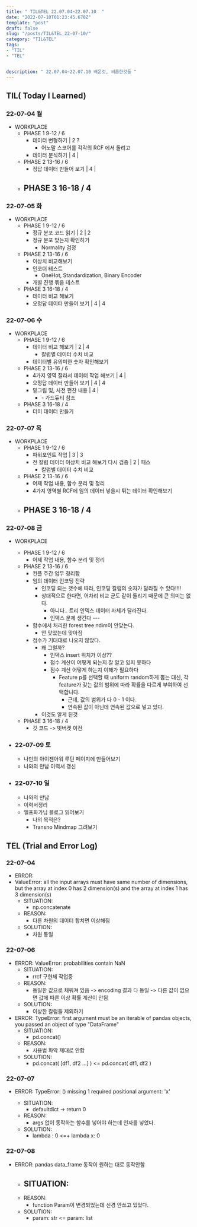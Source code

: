 ```yaml
---
title: " TIL&TEL 22.07.04~22.07.10  "
date: "2022-07-10T01:23:45.678Z"
template: "post"
draft: false
slug: "/posts/TIL&TEL_22-07-10/"
category: "TIL&TEL"
tags:
- "TIL"
- "TEL"


description: " 22.07.04~22.07.10 배운것, 씨름한것들 "
---
```


## TIL( Today I Learned)

### 22-07-04 월

- WORKPLACE 
    - PHASE 1 9-12 / 6
        - 데이터 변형하기 | 2 ? 
            - 어노말 스코어를 각각의 RCF 에서 돌리고
        - 데이터 분석하기 | 4 |
    - PHASE 2 13-16 / 6
        - 정답 데이터 만들어 보기 | 4 | 
    - PHASE 3 16-18 / 4
        - 

### 22-07-05 화

- WORKPLACE 
    - PHASE 1 9-12 / 6
        - 정규 분포 코드 읽기 | 2 | 2
        - 정규 분포 맞는지 확인하기
            - Normality 검정 
    - PHASE 2 13-16 / 6
        - 이상치 비교해보기
        - 인코더 테스트
            - OneHot, Standardization, Binary Encoder 
        - 개별 진행 묶음 테스트
    - PHASE 3 16-18 / 4
        - 데이터 비교 해보기
        - 오정답 데이터 만들어 보기 | 4 | 4

### 22-07-06 수

- WORKPLACE 
    - PHASE 1 9-12 / 6
        - 데이터 비교 해보기 | 2 | 4
            - 칼럼별 데이터 수치 비교
        - 데이터별 유의미한 숫자 확인해보기
    - PHASE 2 13-16 / 6
        - 4가지 영역 잘라서 데이터 작업 해보기 | 4 | 
        - 오정답 데이터 만들어 보기 | 4 | 4
        - 밑그림 및, 사전 편찬 내용 | 4 | 
            - \- 가드듀티 참조
    - PHASE 3 16-18 / 4
        - 더미 데이터 만들기

### 22-07-07 목

- WORKPLACE 
    - PHASE 1 9-12 / 6
        - 파워포인트 작업 |  3 | 3 
        - 전 칼럼 데이터 이상치 비교 해보기 다시 검증 | 2 | 패스
            - 칼럼별 데이터 수치 비교 
    - PHASE 2 13-16 / 6
        - 어제 작업 내용, 함수 분리 및 정리 
        - 4가지 영역별 RCF에 임의 데이터 넣을시 튀는 데이터 확인해보기
    - PHASE 3 16-18 / 4
        - 

### 22-07-08 금

- WORKPLACE 
    - PHASE 1 9-12 / 6
        - 어제 작업 내용, 함수 분리 및 정리 
    - PHASE 2 13-16 / 6
        - 컨플 주간 업무 정리함
        - 임의 데이터 인코딩 전략
            - 인코딩 되는 갯수에 따라, 인코딩 칼럼의 숫자가 달라질 수 있다!!!!
            - 상대적으로 한다면, 어차리 비교 군도 같이 돌리기 때문에 큰 의미는 없다.
                - 아니다.. 트리 인덱스 데이터 자체가 달라진다.
                - 인덱스 문제 생긴다 --- 
        - 함수에서 처리한 forest tree ndim이 안맞는다.
            - 안 맞았는데 맞아짐
        - 점수가 기대대로 나오지 않았다.
            - 왜 그럴까?
                - 인덱스 insert 위치가 이상??
                - 점수 계산이 어떻게 되는지 잘 알고 있지 못하다
                - 점수 계산 어떻게 하는지 이해가 필요하다
                    - Feature p를 선택할 때 uniform random하게 뽑는 대신, 각 feature가 갖는 값의 범위에 따라 확률을 다르게 부여하여 선택합니다.
                        - 근데, 값의 범위가 다 0 - 1 이다.
                        - 연속된 값이 아닌데 연속된 값으로 넣고 있다.
            - 이것도 알게 된것
    - PHASE 3 16-18 / 4
        - 깃 코드 -> 빗버켓 이전

- ### 22-07-09 토

    - 나만의 아이젠아워 루틴 페이지에 만들어보기
    - 나와의 만남 이력서 갱신

- ### 22-07-10 일

    - 나와의 만남
    - 이력서정리
    - 엘프화가님 블로그 읽어보기
        - 나의 목적은?
        - Transno  Mindmap 그려보기


## TEL (Trial and Error Log)

### 22-07-04

- ERROR: 
- ValueError: all the input arrays must have same number of dimensions, but the array at index 0 has 2 dimension(s) and the array at index 1 has 3 dimension(s)
    - SITUATION:
        - np.concatenate 
    - REASON:
        - 다른 차원의 데이터 합치면 이상해짐
    - SOLUTION:
        - 차원 통일

### 22-07-06

- ERROR: ValueError: probabilities contain NaN
    - SITUATION:
        - rrcf 구현체 작업중
    - REASON:
        - 동일한 값으로 채워져 있음 -> encoding 결과 다 동일 -> 다른 값이 없으면 값에 따른 이상 확률 계산이 안됨
    - SOLUTION:
        - 이상한 칼럼들 제외하기
- ERROR: TypeError: first argument must be an iterable of pandas objects, you passed an object of type "DataFrame"
    - SITUATION:
        - pd.concat()
    - REASON:
        - 사용법 파악 제대로 안함
    - SOLUTION:
        - pd.concat( [df1, df2 ...] ) <= pd.concat( df1, df2 )

### 22-07-07

- ERROR: TypeError: <lambda>() missing 1 required positional argument: 'x'
    - SITUATION:
        - defaultdict -> return 0
    - REASON:
        - args 없이 동작하는 함수를 넣어야 하는데 인자를 넣었다.
    - SOLUTION:
        - lambda : 0 <=+ lambda x: 0

### 22-07-08

- ERROR: pandas data_frame 동작이 원하는 대로 동작안함
    - SITUATION:
        - 
    - REASON:
        - function Param이 변경되었는데 신경 안쓰고 있었다.
    - SOLUTION:
        - param: str <= param: list